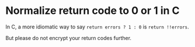 # Normalize return code to 0 or 1 in C

In C, a more idiomatic way to say `return errors ? 1 : 0` is `return !!errors`.

But please do not encrypt your return codes further.
